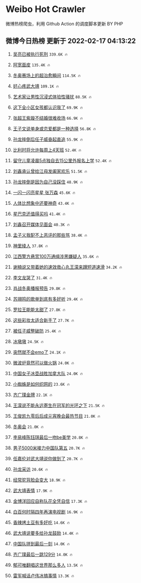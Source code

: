 # Weibo Hot Crawler 



微博热榜爬虫，利用 Github Action 的调度脚本更新 BY PHP 


## 微博今日热榜 更新于 2022-02-17 04:13:22 
1. [吴亮已被执行死刑](https://s.weibo.com/weibo?q=%23%E5%90%B4%E4%BA%AE%E5%B7%B2%E8%A2%AB%E6%89%A7%E8%A1%8C%E6%AD%BB%E5%88%91%23&Refer=top) `339.6K 🔥` 

1. [阿宽面皮](https://s.weibo.com/weibo?q=%E9%98%BF%E5%AE%BD%E9%9D%A2%E7%9A%AE&Refer=top) `135.4K 🔥` 

1. [冬奥赛场上的超治愈瞬间](https://s.weibo.com/weibo?q=%23%E5%86%AC%E5%A5%A5%E8%B5%9B%E5%9C%BA%E4%B8%8A%E7%9A%84%E8%B6%85%E6%B2%BB%E6%84%88%E7%9E%AC%E9%97%B4%23&Refer=top) `114.5K 🔥` 

1. [好心疼武大靖](https://s.weibo.com/weibo?q=%23%E5%A5%BD%E5%BF%83%E7%96%BC%E6%AD%A6%E5%A4%A7%E9%9D%96%23&Refer=top) `109.1K 🔥` 

1. [艺术家让男性沉浸式体验性骚扰](https://s.weibo.com/weibo?q=%23%E8%89%BA%E6%9C%AF%E5%AE%B6%E8%AE%A9%E7%94%B7%E6%80%A7%E6%B2%89%E6%B5%B8%E5%BC%8F%E4%BD%93%E9%AA%8C%E6%80%A7%E9%AA%9A%E6%89%B0%23&Refer=top) `88.5K 🔥` 

1. [这下全小区女孩都认识我了](https://s.weibo.com/weibo?q=%23%E8%BF%99%E4%B8%8B%E5%85%A8%E5%B0%8F%E5%8C%BA%E5%A5%B3%E5%AD%A9%E9%83%BD%E8%AE%A4%E8%AF%86%E6%88%91%E4%BA%86%23&Refer=top) `69.9K 🔥` 

1. [张超王紫璇不结婚很难收场](https://s.weibo.com/weibo?q=%23%E5%BC%A0%E8%B6%85%E7%8E%8B%E7%B4%AB%E7%92%87%E4%B8%8D%E7%BB%93%E5%A9%9A%E5%BE%88%E9%9A%BE%E6%94%B6%E5%9C%BA%23&Refer=top) `66.9K 🔥` 

1. [王子文说单身或恋爱都是一种选择](https://s.weibo.com/weibo?q=%23%E7%8E%8B%E5%AD%90%E6%96%87%E8%AF%B4%E5%8D%95%E8%BA%AB%E6%88%96%E6%81%8B%E7%88%B1%E9%83%BD%E6%98%AF%E4%B8%80%E7%A7%8D%E9%80%89%E6%8B%A9%23&Refer=top) `56.8K 🔥` 

1. [孙龙摔倒后任子威奋起直追](https://s.weibo.com/weibo?q=%23%E5%AD%99%E9%BE%99%E6%91%94%E5%80%92%E5%90%8E%E4%BB%BB%E5%AD%90%E5%A8%81%E5%A5%8B%E8%B5%B7%E7%9B%B4%E8%BF%BD%23&Refer=top) `55.9K 🔥` 

1. [比利时将允许每周上4天班](https://s.weibo.com/weibo?q=%E6%AF%94%E5%88%A9%E6%97%B6%E5%B0%86%E5%85%81%E8%AE%B8%E6%AF%8F%E5%91%A8%E4%B8%8A4%E5%A4%A9%E7%8F%AD&Refer=top) `52.4K 🔥` 

1. [留守儿童凌晨5点独自去15公里外报名上学](https://s.weibo.com/weibo?q=%23%E7%95%99%E5%AE%88%E5%84%BF%E7%AB%A5%E5%87%8C%E6%99%A85%E7%82%B9%E7%8B%AC%E8%87%AA%E5%8E%BB15%E5%85%AC%E9%87%8C%E5%A4%96%E6%8A%A5%E5%90%8D%E4%B8%8A%E5%AD%A6%23&Refer=top) `52.4K 🔥` 

1. [刘鑫承认曾给江母发阖家欢乐](https://s.weibo.com/weibo?q=%23%E5%88%98%E9%91%AB%E6%89%BF%E8%AE%A4%E6%9B%BE%E7%BB%99%E6%B1%9F%E6%AF%8D%E5%8F%91%E9%98%96%E5%AE%B6%E6%AC%A2%E4%B9%90%23&Refer=top) `51.5K 🔥` 

1. [孙龙摔倒是因为自己没踩住](https://s.weibo.com/weibo?q=%23%E5%AD%99%E9%BE%99%E6%91%94%E5%80%92%E6%98%AF%E5%9B%A0%E4%B8%BA%E8%87%AA%E5%B7%B1%E6%B2%A1%E8%B8%A9%E4%BD%8F%23&Refer=top) `48.9K 🔥` 

1. [一闪一闪亮星星 张万森](https://s.weibo.com/weibo?q=%E4%B8%80%E9%97%AA%E4%B8%80%E9%97%AA%E4%BA%AE%E6%98%9F%E6%98%9F%20%E5%BC%A0%E4%B8%87%E6%A3%AE&Refer=top) `45.6K 🔥` 

1. [人体比想象中还要神奇](https://s.weibo.com/weibo?q=%23%E4%BA%BA%E4%BD%93%E6%AF%94%E6%83%B3%E8%B1%A1%E4%B8%AD%E8%BF%98%E8%A6%81%E7%A5%9E%E5%A5%87%23&Refer=top) `43.4K 🔥` 

1. [星巴克还值得买吗](https://s.weibo.com/weibo?q=%23%E6%98%9F%E5%B7%B4%E5%85%8B%E8%BF%98%E5%80%BC%E5%BE%97%E4%B9%B0%E5%90%97%23&Refer=top) `41.4K 🔥` 

1. [刘鑫召开媒体见面会](https://s.weibo.com/weibo?q=%23%E5%88%98%E9%91%AB%E5%8F%AC%E5%BC%80%E5%AA%92%E4%BD%93%E8%A7%81%E9%9D%A2%E4%BC%9A%23&Refer=top) `40.3K 🔥` 

1. [孟子义我配不上恶评的那些骂](https://s.weibo.com/weibo?q=%23%E5%AD%9F%E5%AD%90%E4%B9%89%E6%88%91%E9%85%8D%E4%B8%8D%E4%B8%8A%E6%81%B6%E8%AF%84%E7%9A%84%E9%82%A3%E4%BA%9B%E9%AA%82%23&Refer=top) `38.4K 🔥` 

1. [神里绫人](https://s.weibo.com/weibo?q=%23%E7%A5%9E%E9%87%8C%E7%BB%AB%E4%BA%BA%23&Refer=top) `37.8K 🔥` 

1. [江西警方悬赏100万通缉涉黑嫌疑人](https://s.weibo.com/weibo?q=%23%E6%B1%9F%E8%A5%BF%E8%AD%A6%E6%96%B9%E6%82%AC%E8%B5%8F100%E4%B8%87%E9%80%9A%E7%BC%89%E6%B6%89%E9%BB%91%E5%AB%8C%E7%96%91%E4%BA%BA%23&Refer=top) `35.6K 🔥` 

1. [谢楠说又带着她的速效救心丸王濛来蹲短道速滑](https://s.weibo.com/weibo?q=%23%E8%B0%A2%E6%A5%A0%E8%AF%B4%E5%8F%88%E5%B8%A6%E7%9D%80%E5%A5%B9%E7%9A%84%E9%80%9F%E6%95%88%E6%95%91%E5%BF%83%E4%B8%B8%E7%8E%8B%E6%BF%9B%E6%9D%A5%E8%B9%B2%E7%9F%AD%E9%81%93%E9%80%9F%E6%BB%91%23&Refer=top) `34.2K 🔥` 

1. [李文龙哭了](https://s.weibo.com/weibo?q=%23%E6%9D%8E%E6%96%87%E9%BE%99%E5%93%AD%E4%BA%86%23&Refer=top) `31.4K 🔥` 

1. [肖战冬奥播报预告](https://s.weibo.com/weibo?q=%23%E8%82%96%E6%88%98%E5%86%AC%E5%A5%A5%E6%92%AD%E6%8A%A5%E9%A2%84%E5%91%8A%23&Refer=top) `29.8K 🔥` 

1. [苏翊鸣的歌单到底有多好听](https://s.weibo.com/weibo?q=%23%E8%8B%8F%E7%BF%8A%E9%B8%A3%E7%9A%84%E6%AD%8C%E5%8D%95%E5%88%B0%E5%BA%95%E6%9C%89%E5%A4%9A%E5%A5%BD%E5%90%AC%23&Refer=top) `29.4K 🔥` 

1. [罗拉王能能太甜了](https://s.weibo.com/weibo?q=%E7%BD%97%E6%8B%89%E7%8E%8B%E8%83%BD%E8%83%BD%E5%A4%AA%E7%94%9C%E4%BA%86&Refer=top) `27.8K 🔥` 

1. [这些彩妆太适合新手了](https://s.weibo.com/weibo?q=%E8%BF%99%E4%BA%9B%E5%BD%A9%E5%A6%86%E5%A4%AA%E9%80%82%E5%90%88%E6%96%B0%E6%89%8B%E4%BA%86&Refer=top) `27.7K 🔥` 

1. [被任子威整破防](https://s.weibo.com/weibo?q=%23%E8%A2%AB%E4%BB%BB%E5%AD%90%E5%A8%81%E6%95%B4%E7%A0%B4%E9%98%B2%23&Refer=top) `25.4K 🔥` 

1. [冰墩墩](https://s.weibo.com/weibo?q=%23%E5%86%B0%E5%A2%A9%E5%A2%A9%23&Refer=top) `24.5K 🔥` 

1. [突然就不会emo了](https://s.weibo.com/weibo?q=%23%E7%AA%81%E7%84%B6%E5%B0%B1%E4%B8%8D%E4%BC%9Aemo%E4%BA%86%23&Refer=top) `24.1K 🔥` 

1. [微波炉竟然可以做火锅](https://s.weibo.com/weibo?q=%23%E5%BE%AE%E6%B3%A2%E7%82%89%E7%AB%9F%E7%84%B6%E5%8F%AF%E4%BB%A5%E5%81%9A%E7%81%AB%E9%94%85%23&Refer=top) `24.0K 🔥` 

1. [中国女子冰壶战胜加拿大队](https://s.weibo.com/weibo?q=%23%E4%B8%AD%E5%9B%BD%E5%A5%B3%E5%AD%90%E5%86%B0%E5%A3%B6%E6%88%98%E8%83%9C%E5%8A%A0%E6%8B%BF%E5%A4%A7%E9%98%9F%23&Refer=top) `24.0K 🔥` 

1. [小蜘蛛是如何织网的](https://s.weibo.com/weibo?q=%23%E5%B0%8F%E8%9C%98%E8%9B%9B%E6%98%AF%E5%A6%82%E4%BD%95%E7%BB%87%E7%BD%91%E7%9A%84%23&Refer=top) `23.6K 🔥` 

1. [齐广璞金牌](https://s.weibo.com/weibo?q=%23%E9%BD%90%E5%B9%BF%E7%92%9E%E9%87%91%E7%89%8C%23&Refer=top) `22.1K 🔥` 

1. [王濛说不能永远寄生在冠军的光环之下](https://s.weibo.com/weibo?q=%23%E7%8E%8B%E6%BF%9B%E8%AF%B4%E4%B8%8D%E8%83%BD%E6%B0%B8%E8%BF%9C%E5%AF%84%E7%94%9F%E5%9C%A8%E5%86%A0%E5%86%9B%E7%9A%84%E5%85%89%E7%8E%AF%E4%B9%8B%E4%B8%8B%23&Refer=top) `21.5K 🔥` 

1. [王俊凯九零后后成元宵晚会最热节目](https://s.weibo.com/weibo?q=%23%E7%8E%8B%E4%BF%8A%E5%87%AF%E4%B9%9D%E9%9B%B6%E5%90%8E%E5%90%8E%E6%88%90%E5%85%83%E5%AE%B5%E6%99%9A%E4%BC%9A%E6%9C%80%E7%83%AD%E8%8A%82%E7%9B%AE%23&Refer=top) `21.0K 🔥` 

1. [冬奥会](https://s.weibo.com/weibo?q=%E5%86%AC%E5%A5%A5%E4%BC%9A&Refer=top) `21.0K 🔥` 

1. [李易峰陈钰琪最后一吻be美学](https://s.weibo.com/weibo?q=%23%E6%9D%8E%E6%98%93%E5%B3%B0%E9%99%88%E9%92%B0%E7%90%AA%E6%9C%80%E5%90%8E%E4%B8%80%E5%90%BBbe%E7%BE%8E%E5%AD%A6%23&Refer=top) `20.8K 🔥` 

1. [男子5000米接力中国队第五](https://s.weibo.com/weibo?q=%23%E7%94%B7%E5%AD%905000%E7%B1%B3%E6%8E%A5%E5%8A%9B%E4%B8%AD%E5%9B%BD%E9%98%9F%E7%AC%AC%E4%BA%94%23&Refer=top) `20.7K 🔥` 

1. [任嘉伦对武大靖说你做到了](https://s.weibo.com/weibo?q=%23%E4%BB%BB%E5%98%89%E4%BC%A6%E5%AF%B9%E6%AD%A6%E5%A4%A7%E9%9D%96%E8%AF%B4%E4%BD%A0%E5%81%9A%E5%88%B0%E4%BA%86%23&Refer=top) `20.7K 🔥` 

1. [孙龙采访](https://s.weibo.com/weibo?q=%E5%AD%99%E9%BE%99%E9%87%87%E8%AE%BF&Refer=top) `20.6K 🔥` 

1. [经常驼背脸会变大](https://s.weibo.com/weibo?q=%23%E7%BB%8F%E5%B8%B8%E9%A9%BC%E8%83%8C%E8%84%B8%E4%BC%9A%E5%8F%98%E5%A4%A7%23&Refer=top) `18.9K 🔥` 

1. [武大靖表情](https://s.weibo.com/weibo?q=%23%E6%AD%A6%E5%A4%A7%E9%9D%96%E8%A1%A8%E6%83%85%23&Refer=top) `17.9K 🔥` 

1. [金博洋回应自称队花全凭自信](https://s.weibo.com/weibo?q=%23%E9%87%91%E5%8D%9A%E6%B4%8B%E5%9B%9E%E5%BA%94%E8%87%AA%E7%A7%B0%E9%98%9F%E8%8A%B1%E5%85%A8%E5%87%AD%E8%87%AA%E4%BF%A1%23&Refer=top) `17.3K 🔥` 

1. [白百何时隔四年再演电视剧](https://s.weibo.com/weibo?q=%23%E7%99%BD%E7%99%BE%E4%BD%95%E6%97%B6%E9%9A%94%E5%9B%9B%E5%B9%B4%E5%86%8D%E6%BC%94%E7%94%B5%E8%A7%86%E5%89%A7%23&Refer=top) `16.9K 🔥` 

1. [香辣烤土豆有多好吃](https://s.weibo.com/weibo?q=%23%E9%A6%99%E8%BE%A3%E7%83%A4%E5%9C%9F%E8%B1%86%E6%9C%89%E5%A4%9A%E5%A5%BD%E5%90%83%23&Refer=top) `14.6K 🔥` 

1. [武大靖说要多给孙龙鼓励](https://s.weibo.com/weibo?q=%23%E6%AD%A6%E5%A4%A7%E9%9D%96%E8%AF%B4%E8%A6%81%E5%A4%9A%E7%BB%99%E5%AD%99%E9%BE%99%E9%BC%93%E5%8A%B1%23&Refer=top) `14.4K 🔥` 

1. [中国队拼到最后一刻](https://s.weibo.com/weibo?q=%23%E4%B8%AD%E5%9B%BD%E9%98%9F%E6%8B%BC%E5%88%B0%E6%9C%80%E5%90%8E%E4%B8%80%E5%88%BB%23&Refer=top) `14.0K 🔥` 

1. [齐广璞最后一跳129分](https://s.weibo.com/weibo?q=%23%E9%BD%90%E5%B9%BF%E7%92%9E%E6%9C%80%E5%90%8E%E4%B8%80%E8%B7%B3129%E5%88%86%23&Refer=top) `14.0K 🔥` 

1. [郁可唯翻唱这世界那么多人](https://s.weibo.com/weibo?q=%23%E9%83%81%E5%8F%AF%E5%94%AF%E7%BF%BB%E5%94%B1%E8%BF%99%E4%B8%96%E7%95%8C%E9%82%A3%E4%B9%88%E5%A4%9A%E4%BA%BA%23&Refer=top) `13.5K 🔥` 

1. [雷军喊话卢伟冰搞事情](https://s.weibo.com/weibo?q=%23%E9%9B%B7%E5%86%9B%E5%96%8A%E8%AF%9D%E5%8D%A2%E4%BC%9F%E5%86%B0%E6%90%9E%E4%BA%8B%E6%83%85%23&Refer=top) `13.3K 🔥` 

